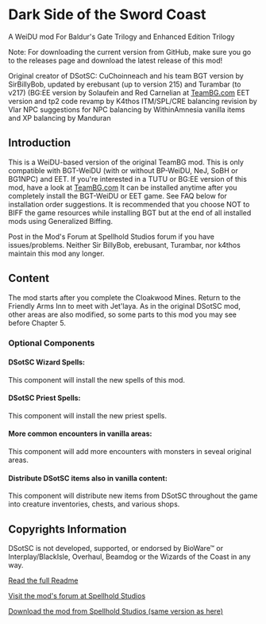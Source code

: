 # Dark Side of the Sword Coast
A WeiDU mod For Baldur's Gate Trilogy and Enhanced Edition Trilogy

Note: For downloading the current version from GitHub, make sure you go to the releases page and download the latest release of this mod!

Original creator of DSotSC: CuChoinneach and his team
BGT version by SirBillyBob, updated by erebusant (up to version 215) and Turambar (to v217)
(BG:EE version by Solaufein and Red Carnelian at [TeamBG.com](http://www.baldursgatemods.com/forums/index.php?board=146.0)
EET version and tp2 code revamp by K4thos
ITM/SPL/CRE balancing revision by Vlar
NPC suggestions for NPC balancing by WithinAmnesia
vanilla items and XP balancing by Manduran

## Introduction

This is a WeiDU-based version of the original TeamBG mod.  This is only compatible with BGT-WeiDU (with or without BP-WeiDU, NeJ, SoBH or BG1NPC) and EET. If you're interested in a TUTU or BG:EE version of this mod, have a look at 
[TeamBG.com](http://www.baldursgatemods.com/forums/index.php?board=146.0)
It can be installed anytime after you completely install the BGT-WeiDU or EET game. See FAQ below for installation order suggestions. It is recommended that you choose NOT to BIFF the game resources while installing BGT but at the end of all installed mods using Generalized Biffing.

Post in the Mod's Forum at Spellhold Studios forum if you have issues/problems. Neither Sir BillyBob, erebusant, Turambar, nor k4thos maintain this mod any longer.

## Content

The mod starts after you complete the Cloakwood Mines.  Return to the Friendly Arms Inn to meet with Jet'laya.  As in the original DSotSC mod, other areas are also modified, so some parts to this mod you may see before Chapter 5.

### Optional Components
#### DSotSC Wizard Spells:
This component will install the new spells of this mod.

#### DSotSC Priest Spells: 
This component will install the new priest spells.

#### More common encounters in vanilla areas:
This component will add more encounters with monsters in seveal original areas.

#### Distribute DSotSC items also in vanilla content:
This component will distribute new items from DSotSC throughout the game into creature inventories, chests, and various shops.

## Copyrights Information
DSotSC is not developed, supported, or endorsed by BioWare™ or Interplay/BlackIsle, Overhaul, Beamdog or the Wizards of the Coast in any way.


[Read the full Readme](http://spellholdstudios.github.io/SpellholdStudios.github.io/readmes/readme.english.dsotsc.txt)

[Visit the mod's forum at Spellhold Studios](http://www.shsforums.net/forum/202-dsotsc-bgt/)

[Download the mod from Spellhold Studios (same version as here)](http://www.shsforums.net/files/file/66-dark-side-of-the-sword-coast/)

